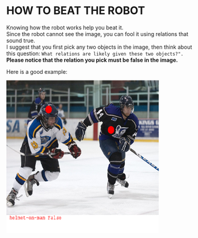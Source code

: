 HOW TO BEAT THE ROBOT
=====================

Knowing how the robot works help you beat it.  
Since the robot cannot see the image, you can fool it using relations that sound true.  
I suggest that you first pick any two objects in the image, then think about this question: `What relations are likely given these two objects?".`  
**Please notice that the relation you pick must be false in the image.**

Here is a good example:

<img src="helmet-on-man.png" width=400 height=400>
